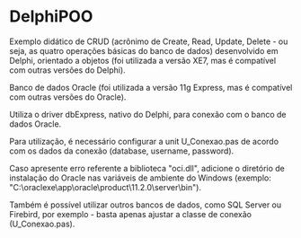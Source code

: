 # DelphiPOO
Exemplo didático de CRUD (acrônimo de Create, Read, Update, Delete - ou seja, as quatro operações básicas do banco de dados)
desenvolvido em Delphi, orientado a objetos (foi utilizada a versão XE7, mas é compatível com outras versões do Delphi).

Banco de dados Oracle (foi utilizada a versão 11g Express, mas é compatível com outras versões do Oracle).

Utiliza o driver dbExpress, nativo do Delphi, para conexão com o banco de dados Oracle.

Para utilização, é necessário configurar a unit U_Conexao.pas de acordo com os dados da conexão (database, username, password).

Caso apresente erro referente a biblioteca "oci.dll", adicione o diretório de instalação do Oracle nas variáveis de ambiente do Windows (exemplo: "C:\oraclexe\app\oracle\product\11.2.0\server\bin").

Também é possível utilizar outros bancos de dados, como SQL Server ou Firebird, por exemplo - basta apenas ajustar a classe de conexão (U_Conexao.pas).

